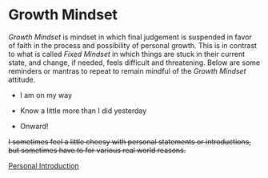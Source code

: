 # Growth Mindset

*Growth Mindset* is mindset in which final judgement is suspended in favor of faith in the process and possibility of personal growth. This is in contrast to what is called *Fixed Mindset* in which things are stuck in their current state, and change, if needed, feels difficult and threatening. Below are some reminders or mantras to repeat to remain mindful of the *Growth Mindset* attitude.

- I am on my way

- Know a little more than I did yesterday

- Onward!

~~I sometimes feel a little cheesy with personal statements or introductions, but sometimes have to for various real world reasons.~~

[Personal Introduction](Introduction.md)
